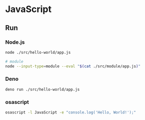 JavaScript
===

## Run

### Node.js

```bash
node ./src/hello-world/app.js

# module
node --input-type=module --eval "$(cat ./src/module/app.js)"
```

### Deno

```
deno run ./src/hello-world/app.js
```

### osascript

```zsh
osascript -l JavaScript -e "console.log('Hello, World!');"
```

